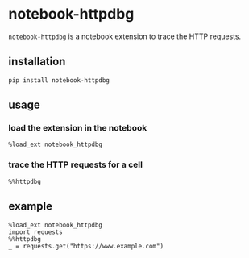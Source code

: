 # notebook-httpdbg

`notebook-httpdbg` is a notebook extension to trace the HTTP requests.

## installation 

```
pip install notebook-httpdbg
```

## usage

### load the extension in the notebook

```
%load_ext notebook_httpdbg
```

### trace the HTTP requests for a cell
```
%%httpdbg
```

## example

```
%load_ext notebook_httpdbg
import requests
%%httpdbg
_ = requests.get("https://www.example.com")
```